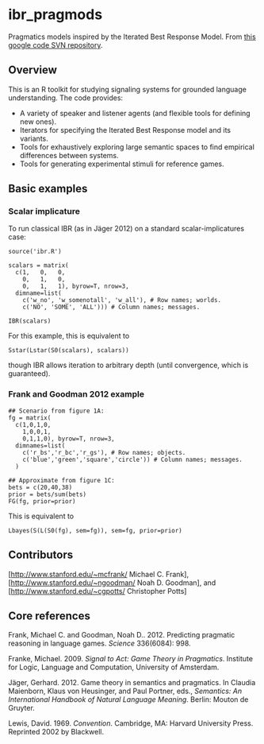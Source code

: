 ibr_pragmods
============

Pragmatics models inspired by the Iterated Best Response Model. From [this google code SVN repository](http://code.google.com/p/pragmods).

## Overview ##

This is an R toolkit for studying signaling systems for grounded language understanding. The code provides:

- A variety of speaker and listener agents (and flexible tools for defining new ones).
- Iterators for specifying the Iterated Best Response model and its variants.
- Tools for exhaustively exploring large semantic spaces to find empirical differences between systems.
- Tools for generating experimental stimuli for reference games.

## Basic examples ##

### Scalar implicature ###

To run classical IBR (as in Jäger 2012) on a standard scalar-implicatures case:

```
source('ibr.R')

scalars = matrix(
  c(1,   0,   0,
    0,   1,   0,
    0,   1,   1), byrow=T, nrow=3,
  dimname=list(
    c('w_no', 'w_somenotall', 'w_all'), # Row names; worlds.
    c('NO', 'SOME', 'ALL'))) # Column names; messages.

IBR(scalars)
```

For this example, this is equivalent to

```
Sstar(Lstar(S0(scalars), scalars))
```

though IBR allows iteration to arbitrary depth (until convergence, which is guaranteed).


### Frank and Goodman 2012 example ###

```
## Scenario from figure 1A:
fg = matrix(
  c(1,0,1,0,
    1,0,0,1,
    0,1,1,0), byrow=T, nrow=3,
  dimnames=list(
    c('r_bs','r_bc','r_gs'), # Row names; objects.
    c('blue','green','square','circle')) # Column names; messages.
  )

## Approximate from figure 1C:
bets = c(20,40,38)
prior = bets/sum(bets)
FG(fg, prior=prior)
```

This is equivalent to 

```
Lbayes(S(L(S0(fg), sem=fg)), sem=fg, prior=prior)
```


## Contributors ##

[http://www.stanford.edu/~mcfrank/ Michael C. Frank], 
[http://www.stanford.edu/~ngoodman/ Noah D. Goodman], and
[http://www.stanford.edu/~cgpotts/ Christopher Potts]


## Core references ##

Frank, Michael C. and Goodman, Noah D.. 2012. Predicting pragmatic reasoning in language games. _Science_ 336(6084): 998.

Franke, Michael. 2009. _Signal to Act: Game Theory in Pragmatics_. Institute for Logic, Language and Computation, University of Amsterdam.

Jäger, Gerhard. 2012. Game theory in semantics and pragmatics. In Claudia Maienborn, Klaus von Heusinger, and Paul Portner, eds., _Semantics: An International Handbook of Natural Language Meaning_. Berlin: Mouton de Gruyter.

Lewis, David. 1969. _Convention_. Cambridge, MA: Harvard University Press. Reprinted 2002 by Blackwell.